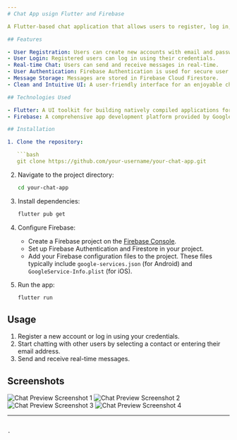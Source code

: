```yaml
---
# Chat App usign Flutter and Firebase

A Flutter-based chat application that allows users to register, log in, and exchange messages in real-time using Firebase Authentication and Cloud Firestore.

## Features

- User Registration: Users can create new accounts with email and password.
- User Login: Registered users can log in using their credentials.
- Real-time Chat: Users can send and receive messages in real-time.
- User Authentication: Firebase Authentication is used for secure user authentication.
- Message Storage: Messages are stored in Firebase Cloud Firestore.
- Clean and Intuitive UI: A user-friendly interface for an enjoyable chat experience.

## Technologies Used

- Flutter: A UI toolkit for building natively compiled applications for mobile, web, and desktop.
- Firebase: A comprehensive app development platform provided by Google.

## Installation

1. Clone the repository:

   ```bash
   git clone https://github.com/your-username/your-chat-app.git
   ```

2. Navigate to the project directory:

   ```bash
   cd your-chat-app
   ```

3. Install dependencies:

   ```bash
   flutter pub get
   ```

4. Configure Firebase:
   
   - Create a Firebase project on the [Firebase Console](https://console.firebase.google.com/).
   - Set up Firebase Authentication and Firestore in your project.
   - Add your Firebase configuration files to the project. These files typically include `google-services.json` (for Android) and `GoogleService-Info.plist` (for iOS).
   
5. Run the app:

   ```bash
   flutter run
   ```

## Usage

1. Register a new account or log in using your credentials.
2. Start chatting with other users by selecting a contact or entering their email address.
3. Send and receive real-time messages.

## Screenshots

![Chat Preview Screenshot 1](assets/Previews/image1.jpg)
![Chat Preview Screenshot 2](assets/Previews/image2.jpg)
![Chat Preview Screenshot 3](assets/Previews/image3.jpg)
![Chat Preview Screenshot 4](assets/Previews/image4.jpg)


---
```

.
